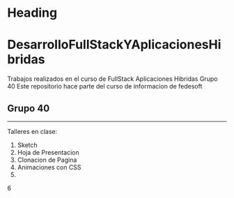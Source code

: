 Heading
=========

# DesarrolloFullStackYAplicacionesHibridas
Trabajos realizados en el curso de FullStack Aplicaciones Hibridas Grupo 40
Este repositorio hace parte del curso de informacion de fedesoft

## Grupo 40
------
Talleres en clase:
1. Sketch
2. Hoja de Presentacion
3. Clonacion de Pagina
4. Animaciones con CSS
5. 
6
